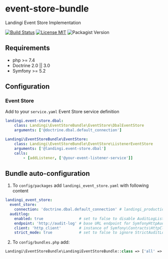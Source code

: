 # event-store-bundle
Landingi Event Store Implementation

[![Build Status](https://travis-ci.com/landingi/event-store-bundle.svg?branch=master)](https://travis-ci.com/landingi/event-store-bundle)
[![License MIT](https://img.shields.io/apm/l/vim-mode.svg)](https://opensource.org/licenses/MIT)
![Packagist Version](https://img.shields.io/packagist/v/landingi/event-store-bundle)


## Requirements
* php >= 7.4
* Doctrine 2.0 || 3.0
* Symfony >= 5.2

## Configuration
### Event Store
Add to your `service.yaml` Event Store service definition

```yaml
landingi.event-store.dbal:
    class: Landingi\EventStoreBundle\EventStore\DbalEventStore
    arguments: ['@doctrine.dbal.default_connection']

Landingi\EventStoreBundle\EventStore:
    class: Landingi\EventStoreBundle\EventStore\ListenerEventStore
    arguments: ['@landingi.event-store.dbal']
    calls:
        - [addListener, ['@your-event-listener-service']]
```

## Bundle auto-configuration

1. To `config/packages` add `landingi_event_store.yaml` with following content
```yaml
landingi_event_store:
  event_store:
    connection: 'doctrine.dbal.default_connection' # landingi_production DB connection
  auditlog:
    enabled: true                # set to false to disable AuditLogListener
    endpoint: 'http://audit-log' # base URL endpoint for SymfonyHttpAuditLogStore
    client: 'http_client'        # instance of Symfony\Contracts\HttpClient\HttpClientInterface interface
    strict_mode: true            # set to false to ignore StrictAuditLogListener allowed events list
```

2. To `config/bundles.php` add:
```php
Landingi\EventStoreBundle\LandingiEventStoreBundle::class => ['all' => true]
```
